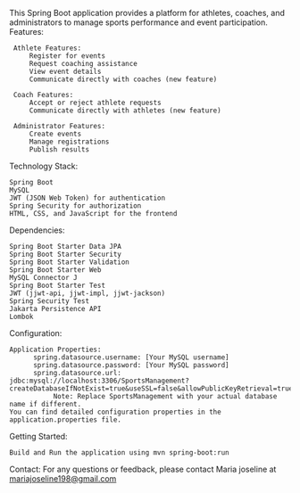 This Spring Boot application provides a platform for athletes, coaches, and administrators to manage sports performance and event participation.
Features:

     Athlete Features:
         Register for events
         Request coaching assistance
         View event details
         Communicate directly with coaches (new feature)
         
     Coach Features:
         Accept or reject athlete requests
         Communicate directly with athletes (new feature)
         
     Administrator Features:
         Create events
         Manage registrations
         Publish results         
Technology Stack:

    Spring Boot
    MySQL
    JWT (JSON Web Token) for authentication
    Spring Security for authorization
    HTML, CSS, and JavaScript for the frontend  
Dependencies:

    Spring Boot Starter Data JPA
    Spring Boot Starter Security
    Spring Boot Starter Validation
    Spring Boot Starter Web
    MySQL Connector J
    Spring Boot Starter Test
    JWT (jjwt-api, jjwt-impl, jjwt-jackson)
    Spring Security Test
    Jakarta Persistence API
    Lombok
Configuration:

    Application Properties:
          spring.datasource.username: [Your MySQL username]
          spring.datasource.password: [Your MySQL password]
          spring.datasource.url: jdbc:mysql://localhost:3306/SportsManagement?createDatabaseIfNotExist=true&useSSL=false&allowPublicKeyRetrieval=true
               Note: Replace SportsManagement with your actual database name if different.
    You can find detailed configuration properties in the application.properties file.
Getting Started:

    Build and Run the application using mvn spring-boot:run  
Contact:
    For any questions or feedback, please contact Maria joseline at mariajoseline198@gmail.com
